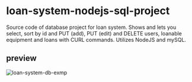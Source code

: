 # loan-system-nodejs-sql-project

Source code of database project for loan system. Shows and lets you select, sort by id and PUT (add), PUT (edit) and DELETE users, loanable equipment and loans with CURL commands. Utilizes NodeJS and mySQL.

## preview
![loan-system-db-exmp](https://user-images.githubusercontent.com/35838078/51483085-dfe7e400-1da0-11e9-9809-74fc2b9b9f8d.png)

